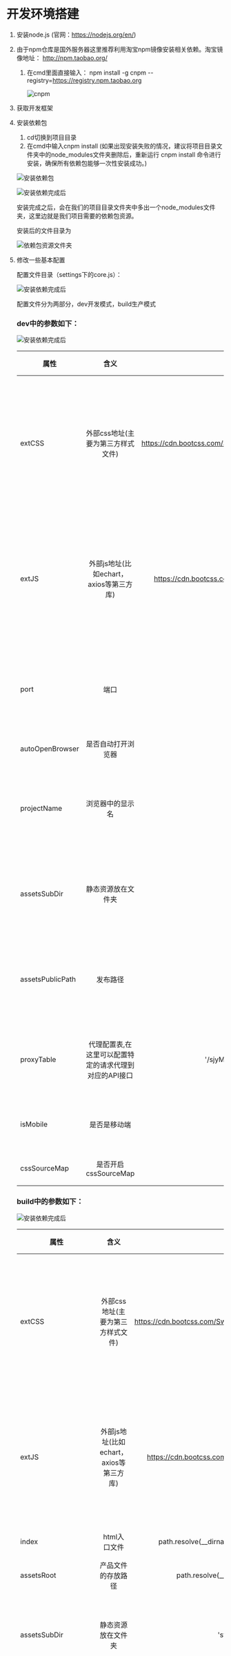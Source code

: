 # 开发环境搭建

1. 安装node.js (官网：https://nodejs.org/en/)

2. 由于npm仓库是国外服务器这里推荐利用淘宝npm镜像安装相关依赖。淘宝镜像地址： http://npm.taobao.org/ 
    1. 在cmd里面直接输入： npm install -g cnpm --registry=https://registry.npm.taobao.org  

        ![cnpm](images/cnpm.png)

3. 获取开发框架

4. 安装依赖包
    1. cd切换到项目目录
    2. 在cmd中输入cnpm install (如果出现安装失败的情况，建议将项目目录文件夹中的node_modules文件夹删除后，重新运行 cnpm install 命令进行安装，确保所有依赖包能够一次性安装成功。)

    ![安装依赖包](images/npm-install.png)

    ![安装依赖完成后](images/npm-install_b.png)

    安装完成之后，会在我们的项目目录文件夹中多出一个node_modules文件夹，这里边就是我们项目需要的依赖包资源。

    安装后的文件目录为

    ![依赖包资源文件夹](images/node_modules.png)

5. 修改一些基本配置

    配置文件目录（settings下的core.js）：

    ![安装依赖完成后](images/setting-book.png)

    配置文件分为两部分，dev开发模式，build生产模式

    ### dev中的参数如下：

    ![安装依赖完成后](images/dev-img.png)

    | 属性 | 含义 | 值 | 建议 |
    | ---|:---:|:---:|:--------------:|
    | extCSS | 外部css地址(主要为第三方样式文件) | https://cdn.bootcss.com/Swiper/3.4.2/css/swiper.min.css | 根据需要自动设置cdn外联样式 |
    | extJS | 外部js地址(比如echart，axios等第三方库) | https://cdn.bootcss.com/axios/0.17.1/axios.min.js | 根据需要自动设置cdn外联样式 |
    | port | 端口 | 5000 | 根据需要自动设置 |
    | autoOpenBrowser | 是否自动打开浏览器 | true | 不建议 |
    | projectName | 浏览器中的显示名 | '神机营' | 根据需要自动设置 |
    | assetsSubDir | 静态资源放在文件夹 | 'static' | 根据需要自动设置 |
    | assetsPublicPath | 发布路径 | '' | 根据需要自动设置 |
    | proxyTable | 代理配置表,在这里可以配置特定的请求代理到对应的API接口 | '/sjyMobileServer/' | 按后台接口更改 |
    | isMobile | 是否是移动端 | true | 按需求更改 |
    | cssSourceMap | 是否开启cssSourceMap | true | 不建议 |

    ### build中的参数如下：

    ![安装依赖完成后](images/build-img.png)

    | 属性 | 含义 | 值 | 建议 |
    | ---|:---:|:---:|:---:|
    | extCSS | 外部css地址(主要为第三方样式文件) | https://cdn.bootcss.com/Swiper/3.4.2/css/swiper.min.css | 根据需要自动设置cdn外联样式 |
    | extJS | 外部js地址(比如echart，axios等第三方库) | https://cdn.bootcss.com/axios/0.17.1/axios.min.js | 根据需要自动设置cdn外联样式 |
    | index | html入口文件 | path.resolve(__dirname, '../dist/index.html') | 不建议 |
    | assetsRoot | 产品文件的存放路径 | path.resolve(__dirname, '../dist') | 不建议 |
    | assetsSubDir | 静态资源放在文件夹 | 'static' | 根据需要自动设置 |
    | assetsPublicPath | 发布路径 | '' | 根据需要自动设置 |
    | projectName | 浏览器中的显示名 | '神机营' | 根据需要自动设置 |
    | productionSourceMap | 是否使用source-map | false | 不建议 |
    | lint | 是否开启语法验证 | true | 不建议 |
    | gzip | 是否开启gzip压缩 | false | 不建议 |
    | isMobile | 是否是移动端 | true | 按需求更改 |

    ### 图片的配置

    设置图片的大小，当小于设置值时，图片会被转成base64在也页面中显示。配置文件在config文件夹中的webpack.base.js中：

    ![安装依赖完成后](images/setting-img.png)

    ### 文件夹别名配置
    设置文件夹的别名。配置文件在config文件夹中的webpack.base.js中：

    ![安装依赖完成后](images/bie-name.png)



6. 完成基本配置和依赖安装后测试环境是否成功
    1. 在cmd中输入npm run dev 控制台未报错且浏览器中页面正常显示即项目运行成功


